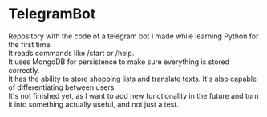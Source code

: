# TelegramBot  
Repository with the code of a telegram bot I made while learning Python for the first time.  
It reads commands like /start or /help.  
It uses MongoDB for persistence to make sure everything is stored correctly.  
It has the ability to store shopping lists and translate texts. It's also capable of differentiating between users.  
It's not finished yet, as I want to add new functionality in the future and turn it into something actually useful, and not just a test.  
